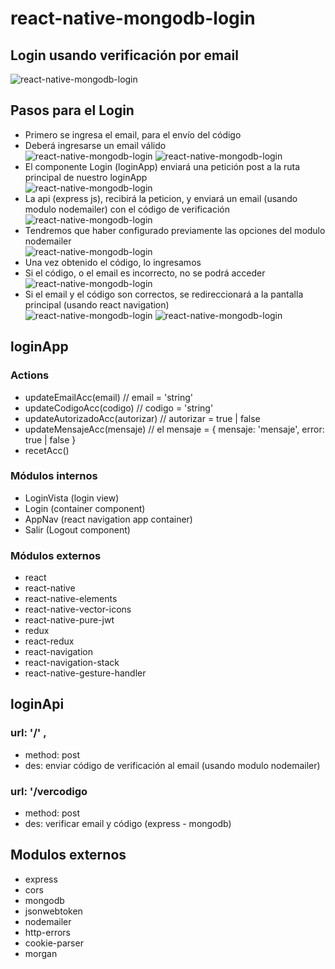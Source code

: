 # react-native-mongodb-login
## Login usando verificación por email
![react-native-mongodb-login](./imagenes/0.png)

## Pasos para el Login
- Primero se ingresa el email, para el envío del código
- Deberá ingresarse un email válido\
![react-native-mongodb-login](./imagenes/error1.png)
![react-native-mongodb-login](./imagenes/1.png)
- El componente Login (loginApp) enviará una petición post a la ruta principal de nuestro loginApp\
![react-native-mongodb-login](./imagenes/2.png)
- La api (express js), recibirá la peticion, y enviará un email (usando modulo nodemailer) con el código de verificación\
![react-native-mongodb-login](./imagenes/3.png)
- Tendremos que haber configurado previamente las opciones del modulo nodemailer\
![react-native-mongodb-login](./imagenes/6.png)
- Una vez obtenido el código, lo ingresamos
- Si el código, o el email es incorrecto, no se podrá acceder\
![react-native-mongodb-login](./imagenes/error2.png)
- Si el email y el código son correctos, se redireccionará a la pantalla principal (usando react navigation)\
![react-native-mongodb-login](./imagenes/4.png)
![react-native-mongodb-login](./imagenes/5.png)

## loginApp 
### Actions
- updateEmailAcc(email) // email = 'string'
- updateCodigoAcc(codigo) // codigo = 'string'
- updateAutorizadoAcc(autorizar) // autorizar = true | false
- updateMensajeAcc(mensaje) // el mensaje = { mensaje: 'mensaje', error: true | false }
- recetAcc()

### Módulos internos
- LoginVista (login view)
- Login (container component)
- AppNav (react navigation app container)
- Salir (Logout component)

### Módulos externos
- react
- react-native
- react-native-elements
- react-native-vector-icons
- react-native-pure-jwt
- redux
- react-redux
- react-navigation
- react-navigation-stack
- react-native-gesture-handler

## loginApi

### url: '/' , 
- method: post
- des: enviar código de verificación al email (usando modulo nodemailer)

### url: '/vercodigo
- method: post
- des: verificar email y código (express - mongodb)

## Modulos externos
- express
- cors
- mongodb
- jsonwebtoken
- nodemailer
- http-errors
- cookie-parser
- morgan




